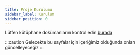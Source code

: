 ```yaml
---
title: Proje Kurulumu
sidebar_label: Kurulum
sidebar_position: 0
---
```


Lütfen kütüphane dokümanlarını kontrol edin [burada](https://binary-com.github.io/python-deriv-api/)

:::caution
Gelecekte bu sayfalar için içeriğimiz olduğunda onları güncelleyeceğiz
:::
